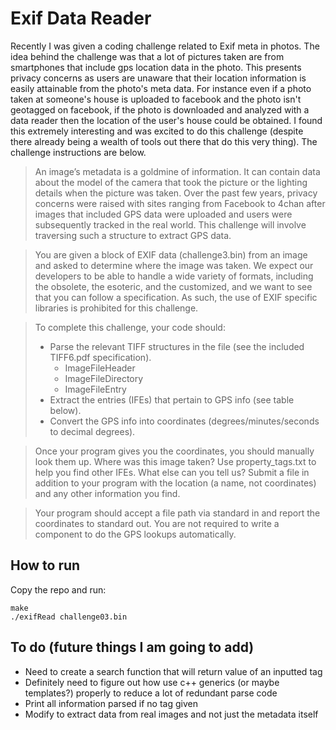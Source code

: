 # Exif Data Reader

Recently I was given a coding challenge related to Exif meta in photos. The idea behind the challenge was that a lot of pictures taken are from smartphones that include gps location data in the photo. This presents privacy concerns as users are unaware that their location information is easily attainable from the photo's meta data. For instance even if a photo taken at someone's house is uploaded to facebook and the photo isn't geotagged on facebook, if the photo is downloaded and analyzed with a data reader then the location of the user's house could be obtained. I found this extremely interesting and was excited to do this challenge (despite there already being a wealth of tools out there that do this very thing). The challenge instructions are below.

> An image’s metadata is a goldmine of information. It can contain data about the model of the camera
that took the picture or the lighting details when the picture was taken. Over the past few years, privacy
concerns were raised with sites ranging from Facebook to 4chan after images that included GPS data
were uploaded and users were subsequently tracked in the real world. This challenge will involve
traversing such a structure to extract GPS data.

> You are given a block of EXIF data (challenge3.bin) from an image and asked to determine where the
image was taken. We expect our developers to be able to handle a wide variety of formats, including the
obsolete, the esoteric, and the customized, and we want to see that you can follow a specification. As
such, the use of EXIF specific libraries is prohibited for this challenge.

> To complete this challenge, your code should:
> * Parse the relevant TIFF structures in the file (see the included TIFF6.pdf specification).
>   * ImageFileHeader
>   * ImageFileDirectory
>   * ImageFileEntry
> * Extract the entries (IFEs) that pertain to GPS info (see table below).
> * Convert the GPS info into coordinates (degrees/minutes/seconds to decimal degrees).

> Once your program gives you the coordinates, you should manually look them up. Where was this image
taken? Use property_tags.txt to help you find other IFEs. What else can you tell us? Submit a file in
addition to your program with the location (a name, not coordinates) and any other information you
find.

> Your program should accept a file path via standard in and report the coordinates to standard out. You
are not required to write a component to do the GPS lookups automatically.

## How to run
Copy the repo and run:
~~~
make
./exifRead challenge03.bin
~~~

## To do (future things I am going to add)
- Need to create a search function that will return value of an inputted tag
- Definitely need to figure out how use c++ generics (or maybe templates?) properly to reduce a lot of redundant parse code
- Print all information parsed if no tag given
- Modify to extract data from real images and not just the metadata itself
